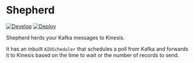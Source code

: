 Shepherd
===

[![Develop](https://github.com/shaurya-nwse/Shepherd/actions/workflows/build.yml/badge.svg?branch=develop)](https://github.com/shaurya-nwse/Shepherd/actions/workflows/build.yml)
[![Deploy](https://github.com/shaurya-nwse/Shepherd/actions/workflows/deploy.yml/badge.svg?branch=main)](https://github.com/shaurya-nwse/Shepherd/actions/workflows/deploy.yml)

Shepherd herds your Kafka messages to Kinesis.

It has an inbuilt `AIOScheduler` that schedules a poll from Kafka and forwards it to Kinesis based on the time to wait
or the number of records to send.

